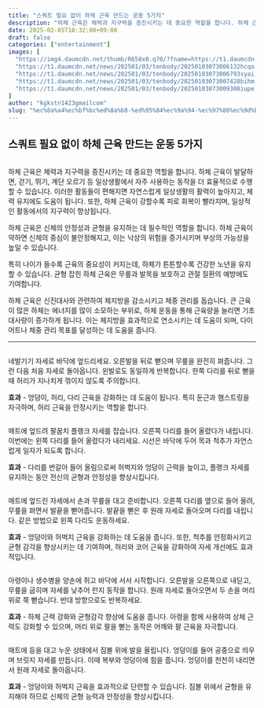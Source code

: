 ```yaml
---
title: "스쿼트 필요 없이 하체 근육 만드는 운동 5가지"
description: "하체 근육은 체력과 지구력을 증진시키는 데 중요한 역할을 합니다. 하체 근육이 발달하면, 걷기, 뛰기, 계단 오르기 등 일상생활에서 자주 사용하는 동작을 더 효율적으로 수행할 수 있습니다. 이러한 활동들이 편해지면 자연스럽게 일상생활의 활력이 높아지고, 체력 유지에도 "
date: 2025-02-05T18:32:00+09:00
draft: false
categories: ["entertainment"]
images: [
  "https://img4.daumcdn.net/thumb/R658x0.q70/?fname=https://t1.daumcdn.net/news/202501/03/tenbody/20250103073005766binv.jpg"
  "https://t1.daumcdn.net/news/202501/03/tenbody/20250103073006132hcqo.gif"
  "https://t1.daumcdn.net/news/202501/03/tenbody/20250103073006793syai.gif"
  "https://t1.daumcdn.net/news/202501/03/tenbody/20250103073007428bihm.gif"
  "https://t1.daumcdn.net/news/202501/03/tenbody/20250103073009308iupe.gif"
]
author: "kgkstn1423gmailcom"
slug: "%ec%8a%a4%ec%bf%bc%ed%8a%b8-%ed%95%84%ec%9a%94-%ec%97%86%ec%9d%b4-%ed%95%98%ec%b2%b4-%ea%b7%bc%ec%9c%a1-%eb%a7%8c%eb%93%9c%eb%8a%94-%ec%9a%b4%eb%8f%99-5%ea%b0%80%ec%a7%80"
---
```


<h2 >스쿼트 필요 없이 하체 근육 만드는 운동 5가지</h2> <figure ><img src="https://img4.daumcdn.net/thumb/R658x0.q70/?fname=https://t1.daumcdn.net/news/202501/03/tenbody/20250103073005766binv.jpg" alt=""/></figure> <p>하체 근육은 체력과 지구력을 증진시키는 데 중요한 역할을 합니다. 하체 근육이 발달하면, 걷기, 뛰기, 계단 오르기 등 일상생활에서 자주 사용하는 동작을 더 효율적으로 수행할 수 있습니다. 이러한 활동들이 편해지면 자연스럽게 일상생활의 활력이 높아지고, 체력 유지에도 도움이 됩니다. 또한, 하체 근육이 강할수록 피로 회복이 빨라지며, 일상적인 활동에서의 지구력이 향상됩니다.</p> <p>하체 근육은 신체의 안정성과 균형을 유지하는 데 필수적인 역할을 합니다. 하체 근육이 약하면 신체의 중심이 불안정해지고, 이는 낙상의 위험을 증가시키며 부상의 가능성을 높일 수 있습니다.</p> <p>특히 나이가 들수록 근육의 중요성이 커지는데, 하체가 튼튼할수록 건강한 노년을 유지할 수 있습니다. 균형 잡힌 하체 근육은 무릎과 발목을 보호하고 관절 질환의 예방에도 기여합니다.</p> <p>하체 근육은 신진대사와 관련하여 체지방을 감소시키고 체중 관리를 돕습니다. 큰 근육이 많은 하체는 에너지를 많이 소모하는 부위로, 하체 운동을 통해 근육량을 늘리면 기초 대사량이 증가하게 됩니다. 이는 체지방을 효과적으로 연소시키는 데 도움이 되며, 다이어트나 체중 관리 목표를 달성하는 데 도움을 줍니다.</p> <hr /> <figure ><img src="https://t1.daumcdn.net/news/202501/03/tenbody/20250103073006132hcqo.gif" alt=""/></figure> <p>네발기기 자세로 바닥에 엎드리세요. 오른발을 뒤로 뻗으며 무릎을 완전히 펴줍니다. 그런 다음 처음 자세로 돌아옵니다. 왼발로도 동일하게 반복합니다. 한쪽 다리를 뒤로 뻗을 때 허리가 지나치게 꺾이지 않도록 주의합니다.</p> <p><strong>효과</strong> - 엉덩이, 허리, 다리 근육을 강화하는 데 도움이 됩니다. 특히 둔근과 햄스트링을 자극하며, 허리 근육을 안정시키는 역할을 합니다.</p> <figure ><img src="https://t1.daumcdn.net/news/202501/03/tenbody/20250103073006793syai.gif" alt=""/></figure> <p>매트에 엎드려 팔꿈치 플랭크 자세를 잡습니다. 오른쪽 다리를 들어 올렸다가 내립니다. 이번에는 왼쪽 다리를 들어 올렸다가 내리세요. 시선은 바닥에 두어 목과 척추가 자연스럽게 일자가 되도록 합니다.</p> <p><strong>효과</strong> - 다리를 번갈아 들어 올림으로써 허벅지와 엉덩이 근력을 높이고, 플랭크 자세를 유지하는 동안 전신의 균형과 안정성을 향상시킵니다.</p> <figure ><img src="https://t1.daumcdn.net/news/202501/03/tenbody/20250103073007428bihm.gif" alt=""/></figure> <p>매트에 엎드린 자세에서 손과 무릎을 대고 준비합니다. 오른쪽 다리를 옆으로 들어 올려, 무릎을 펴면서 발끝을 뻗어줍니다. 발끝을 뻗은 후 원래 자세로 돌아오며 다리를 내립니다. 같은 방법으로 왼쪽 다리도 운동하세요.</p> <p><strong>효과</strong> - 엉덩이와 허벅지 근육을 강화하는 데 도움을 줍니다. 또한, 척추를 안정화시키고 균형 감각을 향상시키는 데 기여하며, 허리와 코어 근육을 강화하여 자세 개선에도 효과적입니다.</p> <figure ><img src="https://t1.daumcdn.net/news/202501/03/tenbody/20250103073009308iupe.gif" alt=""/></figure> <p>아령이나 생수병을 양손에 쥐고 바닥에 서서 시작합니다. 오른발을 오른쪽으로 내딛고, 무릎을 굽히며 자세를 낮추어 런지 동작을 합니다. 원래 자세로 돌아오면서 두 손을 머리 위로 쭉 뻗습니다. 반대 방향으로도 반복하세요.</p> <p><strong>효과</strong> - 하체 근력 강화와 균형감각 향상에 도움을 줍니다. 아령을 함께 사용하여 상체 근력도 강화할 수 있으며, 머리 위로 팔을 뻗는 동작은 어깨와 팔 근육을 자극합니다.</p> <figure ><img src="https://t1.daumcdn.net/news/202501/03/tenbody/20250103073009670jvcf.gif" alt=""/></figure> <p>매트에 등을 대고 누운 상태에서 짐볼 위에 발을 올립니다. 엉덩이를 들어 공중으로 띄우며 브릿지 자세를 만듭니다. 이때 복부와 엉덩이에 힘을 줍니다. 엉덩이를 천천히 내리면서 원래 자세로 돌아옵니다.</p> <p><strong>효과</strong> - 엉덩이와 허벅지 근육을 효과적으로 단련할 수 있습니다. 짐볼 위에서 균형을 유지해야 하므로 신체의 균형 능력과 안정성을 향상시킵니다.</p>